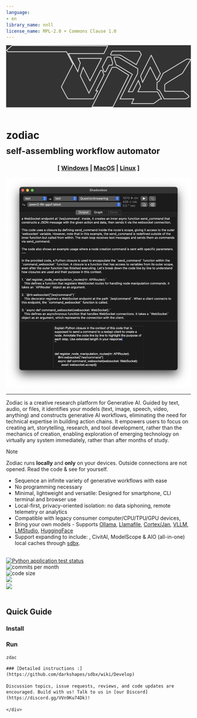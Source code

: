 ```yaml
---
language:
- en
library_name: nnll
license_name: MPL-2.0 + Commons Clause 1.0
---
```


<picture>
  <source media="(prefers-color-scheme: dark)" srcset="img_src/zodiac_dark_stealth.png">
  <source media="(prefers-color-scheme: light)" srcset="img_src/zodiac_light_stealth.png">
  <img alt="Futuristic, slanted wireframe block type spelling the word 'ZODIAC' using overlapping and interweaving shapes and triangles for the 'O' and 'A'." src="img_src/zodiac_dark_bg.png">
</picture><br><br>


# zodiac <br><sub>self-assembling workflow automator</sub>

<div align="center">

### [ [Windows](https://github.com/darkshapes/sdbx/wiki/Develop) | [MacOS](https://github.com/darkshapes/sdbx/wiki/Develop) | [Linux](https://github.com/darkshapes/sdbx/wiki/Develop) ]

![A dark theme screenshot of the image](img_src/screenshot07-14.png)
 <hr>
 </div>
Zodiac is a creative research platform for Generative AI. Guided by text, audio, or files, it identifies your models (text, image, speech, video, anything) and constructs generative AI workflows, eliminating the need for technical expertise in building action chains. It empowers users to focus on creating art, storytelling, research, and tool development, rather than the mechanics of creation, enabling exploration of emerging technology on virtually any system immediately, rather than after months of study.

> [!NOTE]
> Zodiac runs **locally** and **only** on your devices. Outside connections are not opened. Read the code & see for yourself.

* Sequence an infinite variety of generative workflows with ease
* No programming necessary
* Minimal, lightweight and versatile: Designed for smartphone, CLI terminal and browser use
* Local-first, privacy-oriented isolation: no data siphoning, remote telemetry or analytics
* Compatible with legacy consumer computer/CPU/TPU/GPU devices,
* Bring your own models - Supports [Ollama](https://ollama.com/), [Llamafile](http://github.com/Mozilla-Ocho/llamafile), [Cortex/Jan](http://cortex.so), [VLLM](https://github.com/vllm-project/vllm), [LMStudio](http://lmstudio.ai/), [HuggingFace](https://huggingface.co/)
* Support expanding to include: , CivitAI, ModelScope & AIO (all-in-one) local caches through [sdbx](https://github.com/darkshapes/sdbx).<br><br>


[![Python application test status](https://github.com/darkshapes/zodiac/actions/workflows/zodiac.yml/badge.svg)](https://github.com/darkshapes/zodiac/actions/workflows/zodiac.yml) <br>
![commits per month](https://img.shields.io/github/commit-activity/m/darkshapes/zodiac?color=indigo)<br>
![code size](https://img.shields.io/github/languages/code-size/darkshapes/zodiac?color=navy)<br>
[<img src="https://img.shields.io/discord/1266757128249675867?color=5865F2">](https://discord.gg/VVn9Ku74Dk)<br>
[<img src="https://img.shields.io/badge/me-__?logo=kofi&logoColor=white&logoSize=auto&label=feed&labelColor=maroon&color=grey&link=https%3A%2F%2Fko-fi.com%2Fdarkshapes">](https://ko-fi.com/darkshapes)<br>
<br>


## Quick Guide

### Install


### Run
```zdac```

```
### [Detailed instructions :](https://github.com/darkshapes/sdbx/wiki/Develop)

Discussion topics, issue requests, reviews, and code updates are encouraged. Build with us! Talk to us in [our Discord](https://discord.gg/VVn9Ku74Dk)!

</div>



